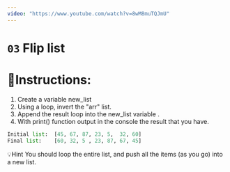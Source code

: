 ```yaml
---
video: "https://www.youtube.com/watch?v=8wM8muTQJmU"
---
```


# `03` Flip list

# 📝Instructions:
1. Create a variable new_list
2. Using a loop, invert the "arr" list.
3. Append the result loop into the new_list variable .
4. With print() function output in the console the result that you have.

```py
Initial list:  [45, 67, 87, 23, 5,  32, 60]
Final list:    [60, 32, 5 , 23, 87, 67, 45]
```


💡Hint
You should loop the entire list, and push all the items (as you go) into a new list.
